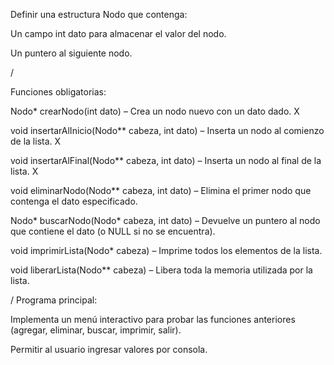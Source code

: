 Definir una estructura Nodo que contenga:

Un campo int dato para almacenar el valor del nodo.

Un puntero al siguiente nodo.

/

Funciones obligatorias:

Nodo* crearNodo(int dato) – Crea un nodo nuevo con un dato dado. X

void insertarAlInicio(Nodo** cabeza, int dato) – Inserta un nodo al comienzo de la lista. X

void insertarAlFinal(Nodo** cabeza, int dato) – Inserta un nodo al final de la lista. X

void eliminarNodo(Nodo** cabeza, int dato) – Elimina el primer nodo que contenga el dato especificado.

Nodo* buscarNodo(Nodo* cabeza, int dato) – Devuelve un puntero al nodo que contiene el dato (o NULL si no se encuentra).

void imprimirLista(Nodo* cabeza) – Imprime todos los elementos de la lista.

void liberarLista(Nodo** cabeza) – Libera toda la memoria utilizada por la lista.

/
Programa principal:

Implementa un menú interactivo para probar las funciones anteriores (agregar, eliminar, buscar, imprimir, salir).

Permitir al usuario ingresar valores por consola.